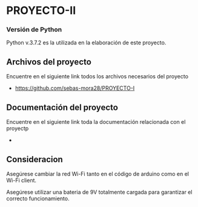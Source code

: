 # PROYECTO-II


### Versión de Python

Python v.3.7.2 es la utilizada en la elaboración de este proyecto.


## Archivos del proyecto 
 
 Encuentre en el siguiente link todos los archivos necesarios del proyecto
 
 * https://github.com/sebas-mora28/PROYECTO-I

## Documentación del proyecto

Encuentre en el siguiente link toda la documentación relacionada con el proyectp 

* 

## Consideracion

Asegúrese cambiar la red Wi-Fi tanto en el código de arduino como en el Wi-Fi client. 

Asegúrese utilizar una bateria de 9V totalmente cargada para garantizar el correcto funcionamiento. 

